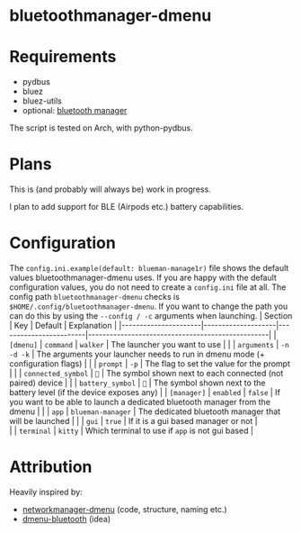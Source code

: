 # bluetoothmanager-dmenu


# Requirements
* pydbus
* bluez
* bluez-utils
* optional: [bluetooth manager](https://wiki.archlinux.org/title/Bluetooth)

The script is tested on Arch, with python-pydbus.

# Plans
This is (and probably will always be) work in progress.

I plan to add support for BLE (Airpods etc.) battery capabilities.


# Configuration
The `config.ini.example(default: blueman-manage1r)` file shows the default values bluetoothmanager-dmenu uses. If you are happy with the default configuration values, you do not need to create a `config.ini` file at all. The config path `bluetoothmanager-dmenu` checks is `$HOME/.config/bluetoothmanager-dmenu`. If you want to change the path you can do this by using the `--config / -c` arguments when launching.
| Section              | Key                | Default                | Explanation                                            |
|----------------------|--------------------|------------------------|--------------------------------------------------|
| `[dmenu]`            | `command`          | `walker`               | The launcher you want to use                                                 |
|                      | `arguments`        | `-n -d -k`             | The arguments your launcher needs to run in dmenu mode (+ configuration flags)                   |
|                      | `prompt`           | `-p`                   | The flag to set the value for the prompt                                                 |
|                      | `connected_symbol` | ``                   | The symbol shown next to each connected (not paired) device                                                 |
|                      | `battery_symbol`     | `󰥈`                     | The symbol shown next to the battery level (if the device exposes any)                      |
| `[manager]`         | `enabled`      | `false` | If you want to be able to launch a dedicated bluetooth manager from the dmenu                                                |
|                      | `app`           | `blueman-manager`            | The dedicated bluetooth manager that will be launched                                                |
|                       | `gui`         | `true`        | If it is a gui based manager or not                       |  
|                       | `terminal`    | `kitty`       | Which terminal to use if `app` is not gui based           |

# Attribution
Heavily inspired by: 

* [networkmanager-dmenu](https://github.com/firecat53/networkmanager-dmenu) (code, structure, naming etc.)
* [dmenu-bluetooth](https://github.com/Layerex/dmenu-bluetooth) (idea)